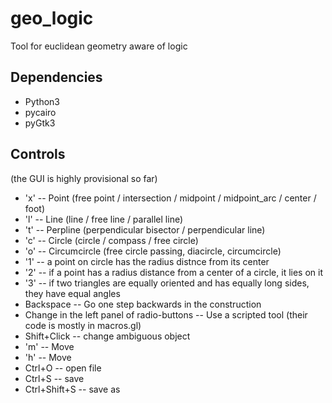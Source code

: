 # geo_logic
Tool for euclidean geometry aware of logic

## Dependencies
+ Python3
+ pycairo
+ pyGtk3

## Controls
(the GUI is highly provisional so far)
+ 'x' -- Point (free point / intersection / midpoint / midpoint_arc / center / foot)
+ 'l' -- Line (line / free line / parallel line)
+ 't' -- Perpline (perpendicular bisector / perpendicular line)
+ 'c' -- Circle (circle / compass / free circle)
+ 'o' -- Circumcircle (free circle passing, diacircle, circumcircle)
+ '1' -- a point on circle has the radius distnce from its center
+ '2' -- if a point has a radius distance from a center of a circle, it lies on it
+ '3' -- if two triangles are equally oriented and has equally long sides, they have equal angles
+ Backspace -- Go one step backwards in the construction
+ Change in the left panel of radio-buttons -- Use a scripted tool (their code is mostly in macros.gl)
+ Shift+Click -- change ambiguous object
+ 'm' -- Move
+ 'h' -- Move
+ Ctrl+O -- open file
+ Ctrl+S -- save
+ Ctrl+Shift+S -- save as

